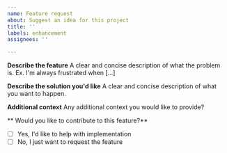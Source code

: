 ```yaml
---
name: Feature request
about: Suggest an idea for this project
title: ''
labels: enhancement
assignees: ''

---
```


**Describe the feature**
A clear and concise description of what the problem is. Ex. I'm always frustrated when [...]

**Describe the solution you'd like**
A clear and concise description of what you want to happen.

**Additional context**
Any additional context you would like to provide?

** Would you like to contribute to this feature?**
- [ ] Yes, I'd like to help with implementation
- [ ] No, I just want to request the feature
